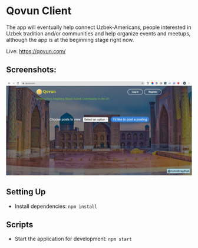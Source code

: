 # Qovun Client

The app will eventually help connect Uzbek-Americans, people interested in Uzbek tradition and/or communities
and help organize events and meetups, although the app is at the beginning stage right now.

Live: https://qovun.com/

## Screenshots:

![Screenshot](https://github.com/thinkful-ei-macaw/muhiddin-qovun-client/blob/master/capture.png)

## Setting Up

- Install dependencies: `npm install`

## Scripts

- Start the application for development: `npm start`
